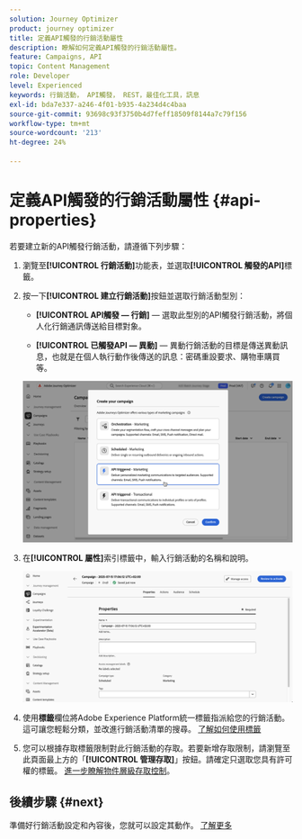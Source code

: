 ```yaml
---
solution: Journey Optimizer
product: journey optimizer
title: 定義API觸發的行銷活動屬性
description: 瞭解如何定義API觸發的行銷活動屬性。
feature: Campaigns, API
topic: Content Management
role: Developer
level: Experienced
keywords: 行銷活動， API觸發， REST，最佳化工具，訊息
exl-id: bda7e337-a246-4f01-b935-4a234d4c4baa
source-git-commit: 93698c93f3750b4d7feff18509f8144a7c79f156
workflow-type: tm+mt
source-wordcount: '213'
ht-degree: 24%

---
```


# 定義API觸發的行銷活動屬性 {#api-properties}

若要建立新的API觸發行銷活動，請遵循下列步驟：

1. 瀏覽至&#x200B;**[!UICONTROL 行銷活動]**&#x200B;功能表，並選取&#x200B;**[!UICONTROL 觸發的API]**&#x200B;標籤。

1. 按一下&#x200B;**[!UICONTROL 建立行銷活動]**&#x200B;按鈕並選取行銷活動型別：

   * **[!UICONTROL API觸發 — 行銷]** — 選取此型別的API觸發行銷活動，將個人化行銷通訊傳送給目標對象。

   * **[!UICONTROL 已觸發API — 異動]** — 異動行銷活動的目標是傳送異動訊息，也就是在個人執行動作後傳送的訊息：密碼重設要求、購物車購買等。

   ![](assets/api-triggered-modal.png)

1. 在&#x200B;**[!UICONTROL 屬性]**&#x200B;索引標籤中，輸入行銷活動的名稱和說明。

   ![](assets/create-campaign-properties.png)

1. 使用&#x200B;**標籤**&#x200B;欄位將Adobe Experience Platform統一標籤指派給您的行銷活動。 這可讓您輕鬆分類，並改進行銷活動清單的搜尋。 [了解如何使用標籤](../start/search-filter-categorize.md#tags)

1. 您可以根據存取標籤限制對此行銷活動的存取。若要新增存取限制，請瀏覽至此頁面最上方的「**[!UICONTROL 管理存取]**」按鈕。請確定只選取您具有許可權的標籤。 [進一步瞭解物件層級存取控制](../administration/object-based-access.md)。

## 後續步驟 {#next}

準備好行銷活動設定和內容後，您就可以設定其動作。 [了解更多](api-triggered-campaign-action.md)
